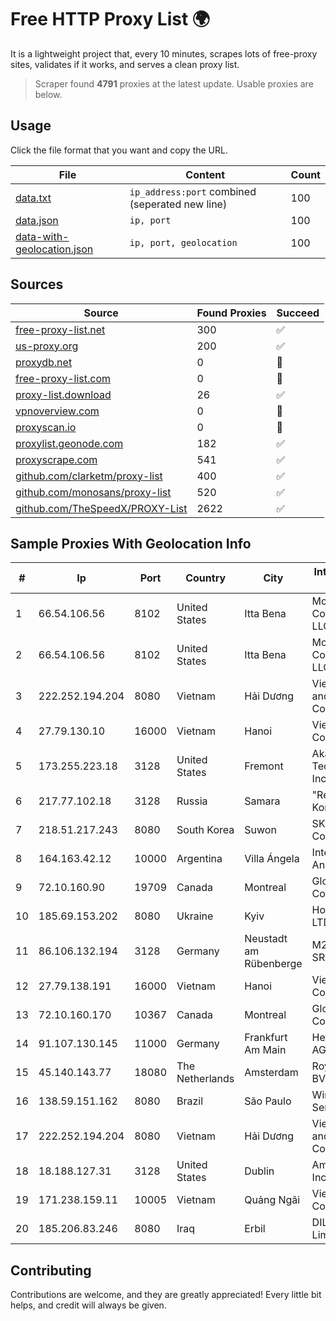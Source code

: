 
# Free HTTP Proxy List 🌍

It is a lightweight project that, every 10 minutes, scrapes lots of free-proxy sites, validates if it works, and serves a clean proxy list.


> Scraper found **4791** proxies at the latest update. Usable proxies are below.

## Usage

Click the file format that you want and copy the URL.


|File|Content|Count|
|----|-------|-----|
|[data.txt](https://raw.githubusercontent.com/themiralay/Proxy-List-World/master/data.txt)|`ip_address:port` combined (seperated new line)|100|
|[data.json](https://raw.githubusercontent.com/themiralay/Proxy-List-World/master/data.json)|`ip, port`|100|
|[data-with-geolocation.json](https://raw.githubusercontent.com/themiralay/Proxy-List-World/master/data-with-geolocation.json)|`ip, port, geolocation`|100|

## Sources

|Source|Found Proxies|Succeed|
|------|-------------|-------|
|[free-proxy-list.net](https://free-proxy-list.net)|300|✅|
|[us-proxy.org](https://www.us-proxy.org)|200|✅|
|[proxydb.net](http://proxydb.net)|0|🚫|
|[free-proxy-list.com](https://free-proxy-list.com/?page=&port=&type%5B%5D=http&type%5B%5D=https&up_time=0&search=Search)|0|🚫|
|[proxy-list.download](https://www.proxy-list.download/HTTP)|26|✅|
|[vpnoverview.com](https://vpnoverview.com/privacy/anonymous-browsing/free-proxy-servers)|0|🚫|
|[proxyscan.io](https://www.proxyscan.io)|0|🚫|
|[proxylist.geonode.com](https://proxylist.geonode.com/api/proxy-list?limit=300&page=1&sort_by=lastChecked&sort_type=desc&protocols=http,https)|182|✅|
|[proxyscrape.com](https://api.proxyscrape.com/v2/?request=displayproxies&protocol=http&timeout=10000&country=all&ssl=all&anonymity=all)|541|✅|
|[github.com/clarketm/proxy-list](https://raw.githubusercontent.com/clarketm/proxy-list/master/proxy-list-raw.txt)|400|✅|
|[github.com/monosans/proxy-list](https://raw.githubusercontent.com/monosans/proxy-list/main/proxies/http.txt)|520|✅|
|[github.com/TheSpeedX/PROXY-List](https://raw.githubusercontent.com/TheSpeedX/PROXY-List/master/http.txt)|2622|✅|


## Sample Proxies With Geolocation Info

|#|Ip|Port|Country|City|Internet Service Provider|
|-|--|----|-------|----|-------------------------|
|1|66.54.106.56|8102|United States|Itta Bena|Mobile Communications, LLC|
|2|66.54.106.56|8102|United States|Itta Bena|Mobile Communications, LLC|
|3|222.252.194.204|8080|Vietnam|Hải Dương|VietNam Post and Telecom Corporation|
|4|27.79.130.10|16000|Vietnam|Hanoi|Viettel Corporation|
|5|173.255.223.18|3128|United States|Fremont|Akamai Technologies, Inc.|
|6|217.77.102.18|3128|Russia|Samara|"Region Svyaz Konsalt" LLC|
|7|218.51.217.243|8080|South Korea|Suwon|SK Broadband Co Ltd|
|8|164.163.42.12|10000|Argentina|Villa Ángela|Interret Villa Angela SRL|
|9|72.10.160.90|19709|Canada|Montreal|GloboTech Communications|
|10|185.69.153.202|8080|Ukraine|Kyiv|Hosting Ukraine LTD|
|11|86.106.132.194|3128|Germany|Neustadt am Rübenberge|M247 Europe SRL|
|12|27.79.138.191|16000|Vietnam|Hanoi|Viettel Corporation|
|13|72.10.160.170|10367|Canada|Montreal|GloboTech Communications|
|14|91.107.130.145|11000|Germany|Frankfurt Am Main|Hetzner Online AG|
|15|45.140.143.77|18080|The Netherlands|Amsterdam|RoyaleHosting BV|
|16|138.59.151.162|8080|Brazil|São Paulo|Wireless Comm Services LTDA|
|17|222.252.194.204|8080|Vietnam|Hải Dương|VietNam Post and Telecom Corporation|
|18|18.188.127.31|3128|United States|Dublin|Amazon.com, Inc.|
|19|171.238.159.11|10005|Vietnam|Quảng Ngãi|Viettel Corporation|
|20|185.206.83.246|8080|Iraq|Erbil|DIL Technology Limited|



## Contributing

Contributions are welcome, and they are greatly appreciated! Every
little bit helps, and credit will always be given.

